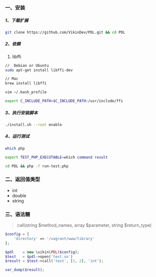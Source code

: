### 一、安装

##### 1、下载扩展

```bash
git clone https://github.com/VikinDev/PDL.git && cd PDL
```

##### 2、依赖

1. libffi


```bash
//  Debian or Ubuntu
sudo apt-get install libffi-dev

// Mac
brew install libffi

vim ~/.bash_profile

export C_INCLUDE_PATH=$C_INCLUDE_PATH:/usr/include/ffi
```

##### 3、执行安装脚本

```bash
./install.sh --root enable
```

##### 4、运行测试

```bash
which php

export TEST_PHP_EXECUTABLE=which command result

cd PDL && php -f run-test.php
```

### 二、返回值类型

 - int
 - double
 - string

### 三、语法糖

> call(string $method_names, array $parameter, string $return_type)

```php
$config = [
    'directory' => '/vagrant/www/library'
];

$pdl    = new \vikin\PDL($config);
$test   = $pdl->open('test.so')
$result = $test->call('test', [1, 2], 'int');

var_dump($result);
```
